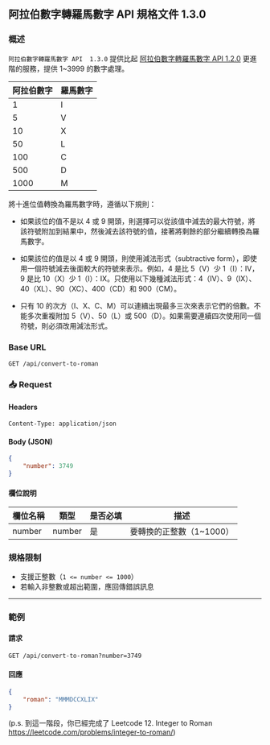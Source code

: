 ## 阿拉伯數字轉羅馬數字 API 規格文件 1.3.0

### 概述

`阿拉伯數字轉羅馬數字 API  1.3.0` 提供比起 [阿拉伯數字轉羅馬數字 API  1.2.0](convert-to-roman-1.2.0.md) 更進階的服務，提供 1~3999 的數字處理。

| 阿拉伯數字 | 羅馬數字 |
|-------|------|
| 1     | I    |
| 5     | V    |
| 10    | X    |
| 50    | L    |
| 100   | C    |
| 500   | D    |
| 1000  | M    |

將十進位值轉換為羅馬數字時，遵循以下規則：

- 如果該位的值不是以 4 或 9 開頭，則選擇可以從該值中減去的最大符號，將該符號附加到結果中，然後減去該符號的值，接著將剩餘的部分繼續轉換為羅馬數字。

- 如果該位的值是以 4 或 9 開頭，則使用減法形式（subtractive form），即使用一個符號減去後面較大的符號來表示。例如，4 是比 5（V）少 1（I）：IV，9 是比 10（X）少 1（I）：IX。只使用以下幾種減法形式：4（IV）、9（IX）、40（XL）、90（XC）、400（CD）和 900（CM）。

- 只有 10 的次方（I、X、C、M）可以連續出現最多三次來表示它們的倍數。不能多次重複附加 5（V）、50（L）或 500（D）。如果需要連續四次使用同一個符號，則必須改用減法形式。

### Base URL

```
GET /api/convert-to-roman
```

### 📥 Request

#### Headers

```http
Content-Type: application/json
```

#### Body (JSON)

```json
{
    "number": 3749
}
```

#### 欄位說明

| 欄位名稱   | 類型     | 是否必填 | 描述              |
|--------|--------|------|-----------------|
| number | number | 是    | 要轉換的正整數（1~1000） |

### 規格限制

- 支援正整數（`1 <= number <= 1000`）
- 若輸入非整數或超出範圍，應回傳錯誤訊息

---

### 範例

#### 請求

```http
GET /api/convert-to-roman?number=3749
```

#### 回應

```json
{
    "roman": "MMMDCCXLIX"
}
```

(p.s. 到這一階段，你已經完成了 Leetcode 12. Integer to Roman https://leetcode.com/problems/integer-to-roman/)
